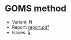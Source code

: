 # GOMS method

- Variant: N
- Report: [report.pdf](https://github.com/nadevko/bsuir-IP-1/releases/download/term-4/pw-01.pdf)
- Issues: [5](https://github.com/nadevko/bsuir-IP-1/issues/5)
